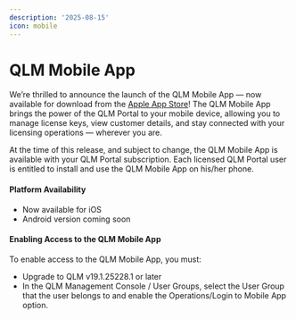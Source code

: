 ```yaml
---
description: '2025-08-15'
icon: mobile
---
```


# QLM Mobile App

We’re thrilled to announce the launch of the QLM Mobile App — now available for download from the [Apple App Store](https://apps.apple.com/us/app/quick-license-manager/id6749921604)!   The QLM Mobile App brings the power of the QLM Portal to your mobile device, allowing you to manage license keys, view customer details, and stay connected with your licensing operations — wherever you are.  &#x20;

At the time of this release, and subject to change, the QLM Mobile App is available with your QLM Portal subscription. Each licensed QLM Portal user is entitled to install and use the QLM Mobile App on his/her phone.&#x20;

#### Platform Availability

* Now available for iOS
* Android version coming soon  &#x20;

#### Enabling Access to the QLM Mobile App&#x20;

To enable access to the QLM Mobile App, you must:

* Upgrade to QLM v19.1.25228.1 or later
* In the QLM Management Console / User Groups, select the User Group that the user belongs to and enable the Operations/Login to Mobile App option.
